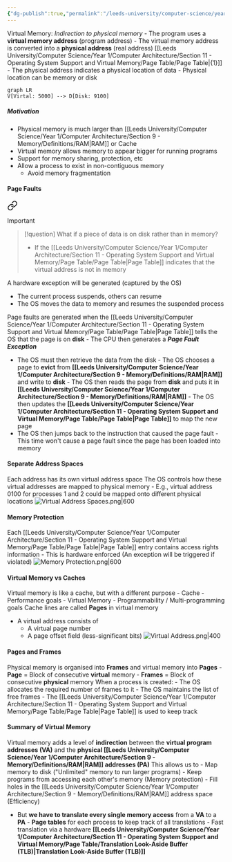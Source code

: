 ```yaml
---
{"dg-publish":true,"permalink":"/leeds-university/computer-science/year-1/computer-architecture/section-11-operating-system-support-and-virtual-memory/virtual-memory/"}
---
```


Virtual Memory: *Indirection to physical memory*
	- The program uses a **virtual memory address** (program address)
	- The virtual memory address is converted into a **physical address** (real address) [[Leeds University/Computer Science/Year 1/Computer Architecture/Section 11 - Operating System Support and Virtual Memory/Page Table/Page Table\|{1}]]
	- The physical address indicates a physical location of data
	- Physical location can be memory or disk
```mermaid
graph LR
V[Virtal: 5000] --> D[Disk: 9100]
```
##### Motivation
- Physical memory is much larger than [[Leeds University/Computer Science/Year 1/Computer Architecture/Section 9 - Memory/Definitions/RAM\|RAM]] or Cache
- Virtual memory allows memory to appear bigger for running programs
- Support for memory sharing, protection, etc
- Allow a process to exist in non-contiguous memory
	- Avoid memory fragmentation
#### Page Faults
<div class="transclusion internal-embed is-loaded"><a class="markdown-embed-link" href="/leeds-university/computer-science/year-1/computer-architecture/section-11-operating-system-support-and-virtual-memory/page-fault/#37db08" aria-label="Open link"><svg xmlns="http://www.w3.org/2000/svg" width="24" height="24" viewBox="0 0 24 24" fill="none" stroke="currentColor" stroke-width="2" stroke-linecap="round" stroke-linejoin="round" class="svg-icon lucide-link"><path d="M10 13a5 5 0 0 0 7.54.54l3-3a5 5 0 0 0-7.07-7.07l-1.72 1.71"></path><path d="M14 11a5 5 0 0 0-7.54-.54l-3 3a5 5 0 0 0 7.07 7.07l1.71-1.71"></path></svg></a><div class="markdown-embed">




>[!important] 
>>[!question] 
>>What if a piece of data is on disk rather than in memory?
>>- If the [[Leeds University/Computer Science/Year 1/Computer Architecture/Section 11 - Operating System Support and Virtual Memory/Page Table/Page Table\|Page Table]] indicates that the virtual address is not in memory
>
>A hardware exception will be generated (captured by the OS)
>- The current process suspends, others can resume
>- The OS moves the data to memory and resumes the suspended process

Page faults are generated when the [[Leeds University/Computer Science/Year 1/Computer Architecture/Section 11 - Operating System Support and Virtual Memory/Page Table/Page Table\|Page Table]] tells the OS that the page is on **disk**
	- The CPU then generates a ***Page Fault Exception***
- The OS must then retrieve the data from the disk
		- The OS chooses a page to **evict** from **[[Leeds University/Computer Science/Year 1/Computer Architecture/Section 9 - Memory/Definitions/RAM\|RAM]]** and write to **disk**
		- The OS then reads the page from **disk** and puts it in **[[Leeds University/Computer Science/Year 1/Computer Architecture/Section 9 - Memory/Definitions/RAM\|RAM]]**
		- The OS then updates the **[[Leeds University/Computer Science/Year 1/Computer Architecture/Section 11 - Operating System Support and Virtual Memory/Page Table/Page Table\|Page Table]]** to map the new page
- The OS then jumps back to the instruction that caused the page fault
		- This time won't cause a page fault since the page has been loaded into memory



</div></div>

#### Separate Address Spaces
Each address has its own virtual address space
The OS controls how these virtual addresses are mapped to physical memory
	- E.g., virtual address $0100$ for processes 1 and 2 could be mapped onto different physical locations
![Virtual Address Spaces.png|600](/img/user/Leeds%20University/Computer%20Science/Year%201/Computer%20Architecture/Section%2011%20-%20Operating%20System%20Support%20and%20Virtual%20Memory/Images/Virtual%20Address%20Spaces.png)
#### Memory Protection
Each [[Leeds University/Computer Science/Year 1/Computer Architecture/Section 11 - Operating System Support and Virtual Memory/Page Table/Page Table\|Page Table]] entry contains access rights information
	- This is hardware enforced (An exception will be triggered if violated)
![Memory Protection.png|600](/img/user/Leeds%20University/Computer%20Science/Year%201/Computer%20Architecture/Section%2011%20-%20Operating%20System%20Support%20and%20Virtual%20Memory/Images/Memory%20Protection.png)
#### Virtual Memory vs Caches
Virtual memory is like a cache, but with a different purpose
	- Cache - Performance goals
	- Virtual Memory - Programmability / Multi-programming goals
Cache lines are called **Pages** in virtual memory
- A virtual address consists of
	- A virtual page number
	- A page offset field (less-significant bits)
![Virtual Address.png|400](/img/user/Leeds%20University/Computer%20Science/Year%201/Computer%20Architecture/Section%2011%20-%20Operating%20System%20Support%20and%20Virtual%20Memory/Images/Virtual%20Address.png)
#### Pages and Frames
Physical memory is organised into **Frames** and virtual memory into **Pages**
	- **Page** = Block of consecutive **virtual** memory
	- **Frames** = Block of consecutive **physical** memory
When a process is created:
	- The OS allocates the required number of frames to it
	- The OS maintains the list of free frames
	- The [[Leeds University/Computer Science/Year 1/Computer Architecture/Section 11 - Operating System Support and Virtual Memory/Page Table/Page Table\|Page Table]] is used to keep track
#### Summary of Virtual Memory
Virtual memory adds a level of **indirection** between the **virtual program addresses (VA)** and the **physical [[Leeds University/Computer Science/Year 1/Computer Architecture/Section 9 - Memory/Definitions/RAM\|RAM]] addresses (PA)**
This allows us to
	- Map memory to disk ("Unlimited" memory to run larger programs)
	- Keep programs from accessing each other's memory (Memory protection)
	- Fill holes in the [[Leeds University/Computer Science/Year 1/Computer Architecture/Section 9 - Memory/Definitions/RAM\|RAM]] address space (Efficiency)
- But **we have to translate every single memory access** from a **VA** to a **PA**
		- **Page tables** for each process to keep track of all translations
		- Fast translation via a hardware **[[Leeds University/Computer Science/Year 1/Computer Architecture/Section 11 - Operating System Support and Virtual Memory/Page Table/Translation Look-Aside Buffer (TLB)\|Translation Look-Aside Buffer (TLB)]]**
